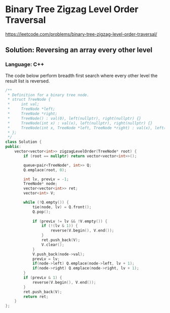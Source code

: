 # Binary Tree Zigzag Level Order Traversal
https://leetcode.com/problems/binary-tree-zigzag-level-order-traversal/

## Solution: Reversing an array every other level
### Language: C++

The code below perform breadth first search where every other level the result list is reversed.

```c++
/**
 * Definition for a binary tree node.
 * struct TreeNode {
 *     int val;
 *     TreeNode *left;
 *     TreeNode *right;
 *     TreeNode() : val(0), left(nullptr), right(nullptr) {}
 *     TreeNode(int x) : val(x), left(nullptr), right(nullptr) {}
 *     TreeNode(int x, TreeNode *left, TreeNode *right) : val(x), left(left), right(right) {}
 * };
 */
class Solution {
public:
    vector<vector<int>> zigzagLevelOrder(TreeNode* root) {
        if (root == nullptr) return vector<vector<int>>();

        queue<pair<TreeNode*, int>> Q;
        Q.emplace(root, 0);

        int lv, prevLv = -1;
        TreeNode* node;
        vector<vector<int>> ret;
        vector<int> V;

        while (!Q.empty()) {
            tie(node, lv) = Q.front();
            Q.pop();
            
            if (prevLv != lv && !V.empty()) {
                if (!(lv & 1)) {
                    reverse(V.begin(), V.end());   
                }
                ret.push_back(V);
                V.clear();
            }
            V.push_back(node->val);
            prevLv = lv;
            if(node->left) Q.emplace(node->left, lv + 1);
            if(node->right) Q.emplace(node->right, lv + 1);
        }
        if (prevLv & 1) {
            reverse(V.begin(), V.end());
        }
        ret.push_back(V);
        return ret;
    }
};
```
